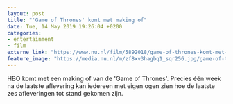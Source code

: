```yaml
---
layout: post
title: "'Game of Thrones' komt met making of"
date: Tue, 14 May 2019 19:26:04 +0200
categories: 
- entertainment 
- film 
externe_link: "https://www.nu.nl/film/5892018/game-of-thrones-komt-met-making-of.html"
feature_image: "https://media.nu.nl/m/zf8xv3hagbq1_sqr256.jpg/game-of-thrones-komt-met-making-of.jpg"
---
```


HBO komt met een making of van de 'Game of Thrones'. Precies één week na de laatste aflevering kan iedereen met eigen ogen zien hoe de laatste zes afleveringen tot stand gekomen zijn.
